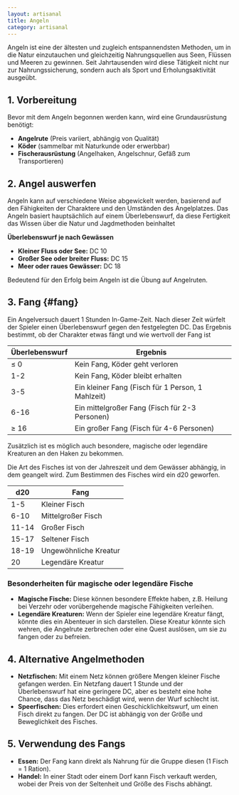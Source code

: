 ```yaml
---
layout: artisanal
title: Angeln
category: artisanal
---
```


Angeln ist eine der ältesten und zugleich entspannendsten Methoden, um in die Natur einzutauchen und gleichzeitig
Nahrungsquellen aus Seen, Flüssen und Meeren zu gewinnen. Seit Jahrtausenden wird diese Tätigkeit nicht nur zur
Nahrungssicherung, sondern auch als Sport und Erholungsaktivität ausgeübt.

## 1. Vorbereitung

Bevor mit dem Angeln begonnen werden kann, wird eine Grundausrüstung benötigt:

- **Angelrute** (Preis variiert, abhängig von Qualität)
- **Köder** (sammelbar mit Naturkunde oder erwerbbar)
- **Fischerausrüstung** (Angelhaken, Angelschnur, Gefäß zum Transportieren)

## 2. Angel auswerfen

Angeln kann auf verschiedene Weise abgewickelt werden, basierend auf den Fähigkeiten der Charaktere und den Umständen
des Angelplatzes. Das Angeln basiert hauptsächlich auf einem Überlebenswurf, da diese Fertigkeit das Wissen über die
Natur und Jagdmethoden beinhaltet

**Überlebenswurf je nach Gewässen**

- **Kleiner Fluss oder See:** DC 10
- **Großer See oder breiter Fluss:** DC 15
- **Meer oder raues Gewässer:** DC 18

Bedeutend für den Erfolg beim Angeln ist die Übung auf Angelruten.

## 3. Fang {#fang}

Ein Angelversuch dauert 1 Stunden In-Game-Zeit. Nach dieser Zeit würfelt der Spieler einen Überlebenswurf gegen den
festgelegten DC. Das Ergebnis bestimmt, ob der Charakter etwas fängt und wie wertvoll der Fang ist

| Überlebenswurf | Ergebnis                                          |
|----------------|---------------------------------------------------|
| ≤ 0            | Kein Fang, Köder geht verloren                    |
| 1-2            | Kein Fang, Köder bleibt erhalten                  |
| 3-5            | Ein kleiner Fang (Fisch für 1 Person, 1 Mahlzeit) |
| 6-16           | Ein mittelgroßer Fang (Fisch für 2-3 Personen)    |
| ≥ 16           | Ein großer Fang (Fisch für 4-6 Personen)          |

Zusätzlich ist es möglich auch besondere, magische oder legendäre Kreaturen an den Haken zu bekommen.

Die Art des Fisches ist von der Jahreszeit und dem Gewässer abhängig, in dem geangelt wird. Zum Bestimmen des Fisches
wird ein d20 geworfen.

| d20   | Fang                  |
|-------|-----------------------|
| 1-5   | Kleiner Fisch         |
| 6-10  | Mittelgroßer Fisch    |
| 11-14 | Großer Fisch          |
| 15-17 | Seltener Fisch        |
| 18-19 | Ungewöhnliche Kreatur |
| 20    | Legendäre Kreatur     |

### Besonderheiten für magische oder legendäre Fische

- **Magische Fische:** Diese können besondere Effekte haben, z.B. Heilung bei Verzehr oder vorübergehende magische
  Fähigkeiten verleihen.
- **Legendäre Kreaturen:** Wenn der Spieler eine legendäre Kreatur fängt, könnte dies ein Abenteuer in sich darstellen.
  Diese Kreatur könnte sich wehren, die Angelrute zerbrechen oder eine Quest auslösen, um sie zu fangen oder zu
  befreien.

## 4. Alternative Angelmethoden

- **Netzfischen:** Mit einem Netz können größere Mengen kleiner Fische gefangen werden. Ein Netzfang dauert 1 Stunde und
  der Überlebenswurf hat eine geringere DC, aber es besteht eine hohe Chance, dass das Netz beschädigt wird, wenn der
  Wurf schlecht ist.
- **Speerfischen:** Dies erfordert einen Geschicklichkeitswurf, um einen Fisch direkt zu fangen. Der DC ist abhängig von
  der Größe und Beweglichkeit des Fisches.

## 5. Verwendung des Fangs

- **Essen:** Der Fang kann direkt als Nahrung für die Gruppe diesen (1 Fisch = 1 Ration).
- **Handel:** In einer Stadt oder einem Dorf kann Fisch verkauft werden, wobei der Preis von der Seltenheit und Größe
  des Fischs abhängt.